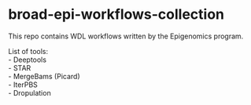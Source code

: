# broad-epi-workflows-collection
This repo contains WDL workflows written by the Epigenomics program.

List of tools: <br>
	- Deeptools <br>
	- STAR <br>
	- MergeBams (Picard) <br>
	- IterPBS <br>
 	- Dropulation
